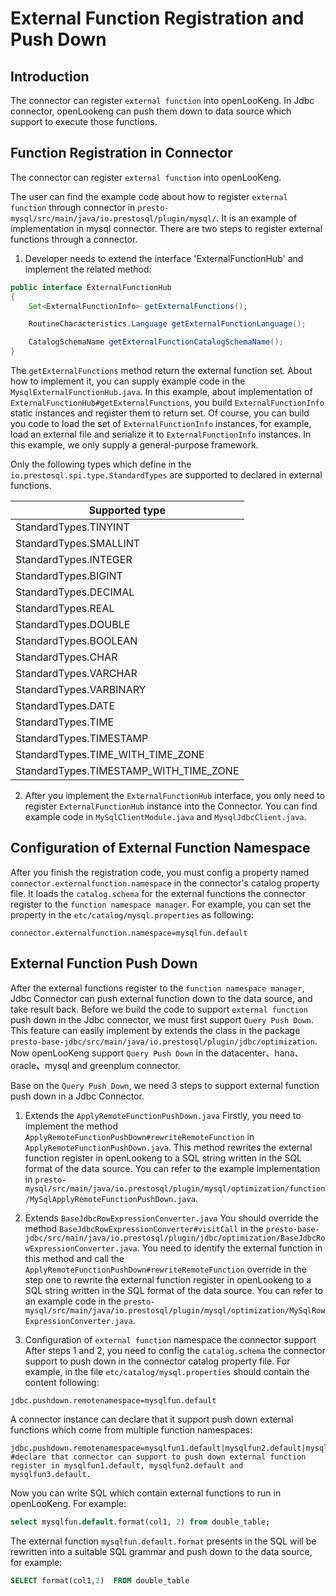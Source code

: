 External Function Registration and Push Down
==============

Introduction
------------
The connector can register `external function` into openLooKeng. In Jdbc connector, openLookeng can push them down to data source which support to execute those functions.

Function Registration in Connector
----------------------------------
The connector can register `external function` into openLooKeng.

The user can find the example code about how to register `external function` through connector in `presto-mysql/src/main/java/io.prestosql/plugin/mysql/`.
It is an example of implementation in mysql connector.
There are two steps to register external functions through a connector.

1. Developer needs to extend the interface 'ExternalFunctionHub' and implement the related method:
```JAVA
public interface ExternalFunctionHub
{
    Set<ExternalFunctionInfo> getExternalFunctions();

    RoutineCharacteristics.Language getExternalFunctionLanguage();

    CatalogSchemaName getExternalFunctionCatalogSchemaName();
}
```

The `getExternalFunctions` method return the external function set.
About how to implement it, you can supply example code in the `MysqlExternalFunctionHub.java`.
In this example, about implementation of `ExternalFunctionHub#getExternalFunctions`, 
you build `ExternalFunctionInfo` static instances and register them to return set.
Of course, you can build you code to load the set of `ExternalFunctionInfo` instances, for example, load an external file and serialize it to `ExternalFunctionInfo` instances.
In this example, we only supply a general-purpose framework.

Only the following types which define in the `io.prestosql.spi.type.StandardTypes` are supported to declared in external functions.

| Supported type                                      |
| ------------------------------------------------------------ |
|  StandardTypes.TINYINT |
|  StandardTypes.SMALLINT|
|  StandardTypes.INTEGER |
|  StandardTypes.BIGINT |
|  StandardTypes.DECIMAL |
|  StandardTypes.REAL |
|  StandardTypes.DOUBLE |
|  StandardTypes.BOOLEAN |
|  StandardTypes.CHAR |
|  StandardTypes.VARCHAR |
|  StandardTypes.VARBINARY |
|  StandardTypes.DATE |
|  StandardTypes.TIME |
|  StandardTypes.TIMESTAMP |
|  StandardTypes.TIME_WITH_TIME_ZONE |
|  StandardTypes.TIMESTAMP_WITH_TIME_ZONE |


2. After you implement the `ExternalFunctionHub` interface,
you only need to register `ExternalFunctionHub` instance into the Connector. You can find example code in `MySqlClientModule.java` and `MysqlJdbcClient.java`.


Configuration of External Function Namespace
--------------------------------------------
After you finish the registration code,
 you must config a property named `connector.externalfunction.namespace` in the connector's catalog property file.
 It loads the `catalog.schema` for the external functions the connector register to the `function namespace manager`.
For example, you can set the property in the `etc/catalog/mysql.properties` as following:

```Properties
connector.externalfunction.namespace=mysqlfun.default
```

External Function Push Down
---------------------------
After the external functions register to the `function namespace manager`, Jdbc Connector can push external function down to the data source, and take result back.
Before we build the code to support `external function` push down in the Jdbc connector, we must first support `Query Push Down`.
This feature can easily implement by extends the class in the package `presto-base-jdbc/src/main/java/io.prestosql/plugin/jdbc/optimization`.
Now openLooKeng support `Query Push Down` in the datacenter、hana、oracle、mysql and greenplum connector.

Base on the `Query Push Down`, we need 3 steps to support external function push down in a Jdbc Connector.
1. Extends the `ApplyRemoteFunctionPushDown.java`
Firstly, you need to implement the method `ApplyRemoteFunctionPushDown#rewriteRemoteFunction` in `ApplyRemoteFunctionPushDown.java`.
This method rewrites the external function register in openLookeng to a SQL string written in the SQL format of the data source.
You can refer to the example implementation in `presto-mysql/src/main/java/io.prestosql/plugin/mysql/optimization/function/MySqlApplyRemoteFunctionPushDown.java`.

2. Extends `BaseJdbcRowExpressionConverter.java`
You should override the method `BaseJdbcRowExpressionConverter#visitCall` in the `presto-base-jdbc/src/main/java/io.prestosql/plugin/jdbc/optimization/BaseJdbcRowExpressionConverter.java`.
You need to identify the external function in this method and call the `ApplyRemoteFunctionPushDown#rewriteRemoteFunction` override in the step one to rewrite the external function register in openLookeng to a SQL string written in the SQL format of the data source.
You can refer to an example code in the `presto-mysql/src/main/java/io.prestosql/plugin/mysql/optimization/MySqlRowExpressionConverter.java`.

3. Configuration of `external function` namespace the connector support
After steps 1 and 2, you need to config the `catalog.schema` the connector support to push down in the connector catalog property file.
For example, in the file `etc/catalog/mysql.properties` should contain the content following:
```Properties
jdbc.pushdown.remotenamespace=mysqlfun.default
```
A connector instance can declare that it support push down external functions which come from multiple function namespaces: 
```Properties
jdbc.pushdown.remotenamespace=mysqlfun1.default|mysqlfun2.default|mysqlfun3.default
#declare that connector can support to push down external function register in mysqlfun1.default, mysqlfun2.default and mysqlfun3.default.
```
Now you can write SQL which contain external functions to run in openLooKeng.
For example:
```SQL
select mysqlfun.default.format(col1, 2) from double_table;
```
The external function `mysqlfun.default.format` presents in the SQL will be rewritten into a suitable SQL grammar and push down to the data source, for example:
```SQL
SELECT format(col1,2)  FROM double_table
```
